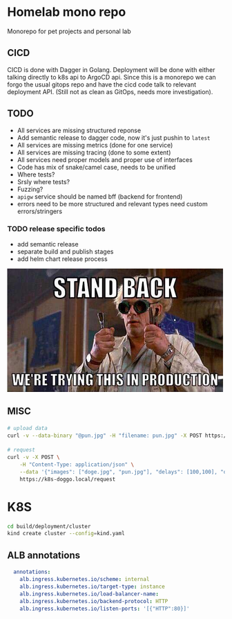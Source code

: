 # Homelab mono repo

Monorepo for pet projects and personal lab

## CICD

CICD is done with Dagger in Golang. Deployment will be done with either talking directly to k8s api to ArgoCD api. Since this is a monorepo we can forgo the usual gitops repo and have the cicd code talk to relevant deployment API. (Still not as clean as GitOps, needs more investigation).

## TODO
- All services are missing structured reponse
- Add semantic release to dagger code, now it's just pushin to `latest`
- All services are missing metrics (done for one service)
- All services are missing tracing (done to some extent)
- All services need proper models and proper use of interfaces
- Code has mix of snake/camel case, needs to be unified
- Where tests? 
- Srsly where tests?
- Fuzzing?
- `apigw` service should be named bff (backend for frontend)
- errors need to be more structured and relevant types need custom errors/stringers

### TODO release specific todos
- add semantic release
- separate build and publish stages
- add helm chart release process

![prod](.docs/test-in-prod.jpg)

## MISC

```bash
# upload data
curl -v --data-binary "@pun.jpg" -H "filename: pun.jpg" -X POST https://k8s-doggo.local/upload

# request
curl -v -X POST \
    -H "Content-Type: application/json" \
    --data '{"images": ["doge.jpg", "pun.jpg"], "delays": [100,100], "output":"doggo.gif"}' \
    https://k8s-doggo.local/request
```

# K8S

```bash
cd build/deployment/cluster
kind create cluster --config=kind.yaml
```

## ALB annotations
```yaml
  annotations:
    alb.ingress.kubernetes.io/scheme: internal
    alb.ingress.kubernetes.io/target-type: instance
    alb.ingress.kubernetes.io/load-balancer-name: 
    alb.ingress.kubernetes.io/backend-protocol: HTTP
    alb.ingress.kubernetes.io/listen-ports: '[{"HTTP":80}]'
```


